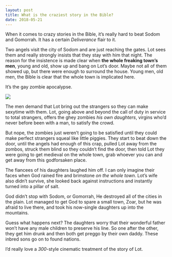 ```yaml
---
layout: post
title: What is the craziest story in the Bible?
date: 2018-05-21
---
```


<p>When it comes to crazy stories in the Bible, it’s really hard to beat Sodom and Gomorrah. It has a certain <i>Deliverance</i> flair to it.</p><p>Two angels visit the city of Sodom and are just reaching the gates. Lot sees them and really strongly insists that they stay with him that night. The reason for the insistence is made clear when <b>the whole freaking town’s men</b>, young and old, show up and bang on Lot’s door. Maybe not all of them showed up, but there were enough to surround the house. Young men, old men, the Bible is clear that the whole town is implicated here.</p><p>It’s the gay zombie apocalypse.</p><img src="https://qph.fs.quoracdn.net/main-qimg-b903f73fb072788e306e54010cd40a7e"><p>The men demand that Lot bring out the strangers so they can make sexytime with them. Lot, going above and beyond the call of duty in service to total strangers, offers the ghey zombies <i>his own daughters</i>, virgins who’d never before been with a man, to satisfy the crowd.</p><p>But nope, the zombies just weren’t going to be satisfied until they could make perfect strangers squeal like little piggies. They start to beat down the door, until the angels had enough of this crap, pulled Lot away from the zombos, struck them blind so they couldn’t find the door, then told Lot they were going to get medieval on the whole town, grab whoever you can and get away from this godforsaken place.</p><p>The fiancees of his daughters laughed him off. I can only imagine their faces when God rained fire and brimstone <i>on the whole town</i>. Lot’s wife also didn’t survive, she looked back against instructions and instantly turned into a pillar of salt.</p><p>God didn’t stop with Sodom, or Gomorrah, He destroyed all of the cities in the plain. Lot managed to get God to spare a small town, Zoar, but he was afraid to live there, and took his now-single daughters up into the mountains.</p><p>Guess what happens next? The daughters worry that their wonderful father won’t have any male children to preserve his line. So one after the other, they get him drunk and then both get preggo by their own daddy. These inbred sons go on to found nations.</p><p>I’d really love a <i>300</i>-style cinematic treatment of the story of Lot.</p>
